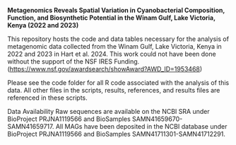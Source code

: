 **Metagenomics Reveals Spatial Variation in Cyanobacterial Composition, Function, and Biosynthetic Potential in the Winam Gulf, Lake Victoria, Kenya (2022 and 2023)**

This repository hosts the code and data tables necessary for the analysis of metagenomic data collected from the Winam Gulf, Lake Victoria, Kenya in 2022 and 2023 in Hart et al. 2024. This work could not have been done without the support of the NSF IRES Funding. (https://www.nsf.gov/awardsearch/showAward?AWD_ID=1953468)

Please see the code folder for all R code associated with the analysis of this data. All other files in the scripts, results, references, and results files are referenced in these scripts. 

Data Availability
Raw sequences are available on the NCBI SRA under BioProject PRJNA1119566 and BioSamples SAMN41659670- SAMN41659717. All MAGs have been deposited in the NCBI database under BioProject PRJNA1119566 and BioSamples SAMN41711301-SAMN41712291.  


